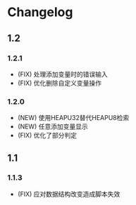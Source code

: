 # Changelog

## 1.2

### 1.2.1

- (FIX) 处理添加变量时的错误输入
- (FIX) 优化删除自定义变量操作

### 1.2.0

- (NEW) 使用HEAPU32替代HEAPU8检索
- (NEW) 任意添加变量显示
- (FIX) 优化了部分判定

## 1.1

### 1.1.3

- (FIX) 应对数据结构改变造成脚本失效
